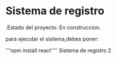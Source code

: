 <h1> Sistema de registro</h1>
.Estado del proyecto: En construccion.

para ejecutar el sistema,debes poner:

'''npm install react''''
Sistema de registro 2
